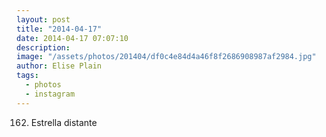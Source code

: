 ```yaml
---
layout: post
title: "2014-04-17"
date: 2014-04-17 07:07:10
description: 
image: "/assets/photos/201404/df0c4e84d4a46f8f2686908987af2984.jpg"
author: Elise Plain
tags: 
  - photos
  - instagram
---
```


162. Estrella distante
<p></p>

